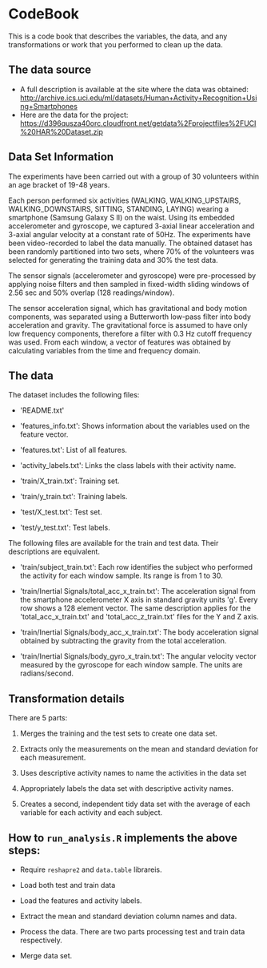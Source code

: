 # CodeBook


This is a code book that describes the variables, the data, and any transformations or work that you performed to clean up the data.



## The data source



* A full description is available at the site where the data was obtained: http://archive.ics.uci.edu/ml/datasets/Human+Activity+Recognition+Using+Smartphones 
* Here are the data for the project: https://d396qusza40orc.cloudfront.net/getdata%2Fprojectfiles%2FUCI%20HAR%20Dataset.zip 



## Data Set Information



The experiments have been carried out with a group of 30 volunteers within an age bracket of 19-48 years.

Each person performed six activities (WALKING, WALKING_UPSTAIRS, WALKING_DOWNSTAIRS, SITTING, STANDING, LAYING) wearing a smartphone (Samsung Galaxy S II)
 on the waist. Using its embedded accelerometer and gyroscope, we captured 3-axial linear acceleration and 3-axial angular velocity at a constant rate of 
50Hz. The experiments have been video-recorded to label the data manually. The obtained dataset has been randomly partitioned into two sets, where 70% of 
the volunteers was selected for generating the training data and 30% the test data.

The sensor signals (accelerometer and gyroscope) were pre-processed 
by applying noise filters and then sampled in fixed-width sliding windows of 2.56 sec and 50% overlap (128 readings/window). 

The sensor acceleration signal, which has gravitational and body motion components, was separated using a Butterworth low-pass filter into body acceleration 
and gravity. The gravitational force is assumed to have only low frequency components, therefore a filter with 0.3 Hz cutoff frequency was used. From each 
window, a vector of features was obtained by calculating variables from the time and frequency domain.



## The data


The dataset includes the following files:


- 'README.txt'


- 'features_info.txt': Shows information about the variables used on the feature vector.


- 'features.txt': List of all features.


- 'activity_labels.txt': Links the class labels with their activity name.


- 'train/X_train.txt': Training set.


- 'train/y_train.txt': Training labels.


- 'test/X_test.txt': Test set.


- 'test/y_test.txt': Test labels.



The following files are available for the train and test data. Their descriptions are equivalent.



- 'train/subject_train.txt': Each row identifies the subject who performed the activity for each window sample. Its range is from 1 to 30.


- 'train/Inertial Signals/total_acc_x_train.txt': The acceleration signal from the smartphone accelerometer X axis in standard gravity units 'g'. 
Every row shows a 128 element vector. The same description applies for the 'total_acc_x_train.txt' and 'total_acc_z_train.txt' files for the Y and Z axis.


- 'train/Inertial Signals/body_acc_x_train.txt': The body acceleration signal obtained by subtracting the gravity from the total acceleration.


- 'train/Inertial Signals/body_gyro_x_train.txt': The angular velocity vector measured by the gyroscope for each window sample. The units are radians/second.




## Transformation details


There are 5 parts:


1. Merges the training and the test sets to create one data set.

2. Extracts only the measurements on the mean and standard deviation for each measurement.

3. Uses descriptive activity names to name the activities in the data set

4. Appropriately labels the data set with descriptive activity names.

5. Creates a second, independent tidy data set with the average of each variable for each activity and each subject.



## How to ```run_analysis.R``` implements the above steps:


* Require ```reshapre2``` and ```data.table``` librareis.

* Load both test and train data

* Load the features and activity labels.

* Extract the mean and standard deviation column names and data.

* Process the data. There are two parts processing test and train data respectively.

* Merge data set.
